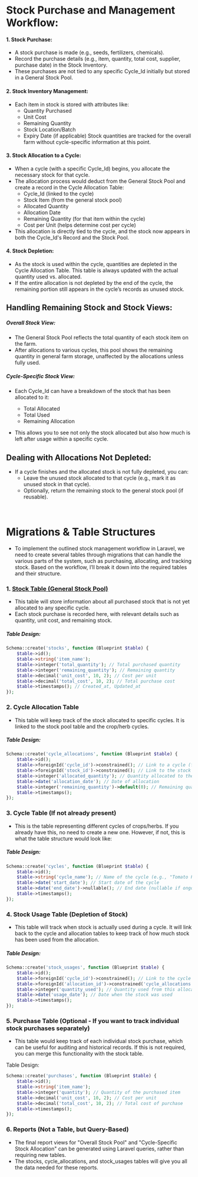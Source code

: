 #
# Stock Purchase and Management Workflow:
#### 1. Stock Purchase:

* A stock purchase is made (e.g., seeds, fertilizers, chemicals).
* Record the purchase details (e.g., item, quantity, total cost, supplier, purchase date) in the Stock Inventory.
* These purchases are not tied to any specific Cycle_Id initially but stored in a General Stock Pool.

#### 2. Stock Inventory Management:

* Each item in stock is stored with attributes like:
    * Quantity Purchased
    * Unit Cost
    * Remaining Quantity
    * Stock Location/Batch
    * Expiry Date (if applicable)
Stock quantities are tracked for the overall farm without cycle-specific information at this point.

#### 3. Stock Allocation to a Cycle:

* When a cycle (with a specific Cycle_Id) begins, you allocate the necessary stock for that cycle.
* The allocation process would deduct from the General Stock Pool and create a record in the Cycle Allocation Table:
    * Cycle_Id (linked to the cycle)
    * Stock Item (from the general stock pool)
    * Allocated Quantity
    * Allocation Date
    * Remaining Quantity (for that item within the cycle)
    * Cost per Unit (helps determine cost per cycle)
* This allocation is directly tied to the cycle, and the stock now appears in both the Cycle_Id's Record and the Stock Pool.

#### 4. Stock Depletion:

* As the stock is used within the cycle, quantities are depleted in the Cycle Allocation Table. This table is always updated with the actual quantity used vs. allocated.
* If the entire allocation is not depleted by the end of the cycle, the remaining portion still appears in the cycle’s records as unused stock.


## Handling Remaining Stock and Stock Views:

##### Overall Stock View:

* The General Stock Pool reflects the total quantity of each stock item on the farm.
* After allocations to various cycles, this pool shows the remaining quantity in general farm storage, unaffected by the allocations unless fully used.

##### Cycle-Specific Stock View:

* Each Cycle_Id can have a breakdown of the stock that has been allocated to it:
    * Total Allocated
    * Total Used
    * Remaining Allocation

* This allows you to see not only the stock allocated but also how much is left after usage within a specific cycle.

## Dealing with Allocations Not Depleted:
* If a cycle finishes and the allocated stock is not fully depleted, you can:
    * Leave the unused stock allocated to that cycle (e.g., mark it as unused stock in that cycle).
    * Optionally, return the remaining stock to the general stock pool (if reusable).

<br/>

##
# Migrations & Table Structures
* To implement the outlined stock management workflow in Laravel, we need to create several tables through migrations that can handle the various parts of the system, such as purchasing, allocating, and tracking stock. Based on the workflow, I’ll break it down into the required tables and their structure.

### 1. <u>Stock Table (General Stock Pool)</u>
* This table will store information about all purchased stock that is not yet allocated to any specific cycle. 
* Each stock purchase is recorded here, with relevant details such as quantity, unit cost, and remaining stock.

##### Table Design:
```php
Schema::create('stocks', function (Blueprint $table) {
    $table->id();
    $table->string('item_name');
    $table->integer('total_quantity'); // Total purchased quantity
    $table->integer('remaining_quantity'); // Remaining quantity
    $table->decimal('unit_cost', 10, 2); // Cost per unit
    $table->decimal('total_cost', 10, 2); // Total purchase cost
    $table->timestamps(); // Created_at, Updated_at
});
```

### 2. Cycle Allocation Table
* This table will keep track of the stock allocated to specific cycles. It is linked to the stock pool table and the crop/herb cycles.

##### Table Design:
```php
Schema::create('cycle_allocations', function (Blueprint $table) {
    $table->id();
    $table->foreignId('cycle_id')->constrained(); // Link to a cycle (foreign key)
    $table->foreignId('stock_id')->constrained(); // Link to the stock pool (foreign key)
    $table->integer('allocated_quantity'); // Quantity allocated to the cycle
    $table->date('allocation_date'); // Date of allocation
    $table->integer('remaining_quantity')->default(0); // Remaining quantity in this allocation (if partially used)
    $table->timestamps();
});
```

### 3. Cycle Table (If not already present)
* This is the table representing different cycles of crops/herbs. If you already have this, no need to create a new one. However, if not, this is what the table structure would look like:

##### Table Design:
```php
Schema::create('cycles', function (Blueprint $table) {
    $table->id();
    $table->string('cycle_name'); // Name of the cycle (e.g., "Tomato Planting Cycle")
    $table->date('start_date'); // Start date of the cycle
    $table->date('end_date')->nullable(); // End date (nullable if ongoing)
    $table->timestamps();
});
```
### 4. Stock Usage Table (Depletion of Stock)
* This table will track when stock is actually used during a cycle. It will link back to the cycle and allocation tables to keep track of how much stock has been used from the allocation.

##### Table Design:
```php
Schema::create('stock_usages', function (Blueprint $table) {
    $table->id();
    $table->foreignId('cycle_id')->constrained(); // Link to the cycle (foreign key)
    $table->foreignId('allocation_id')->constrained('cycle_allocations'); // Link to cycle allocation (foreign key)
    $table->integer('quantity_used'); // Quantity used from this allocation
    $table->date('usage_date'); // Date when the stock was used
    $table->timestamps();
});
```
### 5. Purchase Table (Optional - If you want to track individual stock purchases separately)
* This table would keep track of each individual stock purchase, which can be useful for auditing and historical records. If this is not required, you can merge this functionality with the stock table.

Table Design:
```php
Schema::create('purchases', function (Blueprint $table) {
    $table->id();
    $table->string('item_name');
    $table->integer('quantity'); // Quantity of the purchased item
    $table->decimal('unit_cost', 10, 2); // Cost per unit
    $table->decimal('total_cost', 10, 2); // Total cost of purchase
    $table->timestamps();
});
```
### 6. Reports (Not a Table, but Query-Based)
* The final report views for "Overall Stock Pool" and "Cycle-Specific Stock Allocation" can be generated using Laravel queries, rather than requiring new tables.
* The stocks, cycle_allocations, and stock_usages tables will give you all the data needed for these reports.

##
